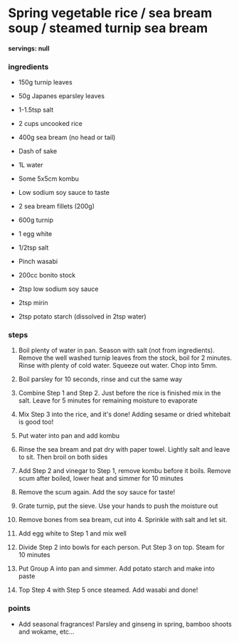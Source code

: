 # Spring vegetable rice / sea bream soup / steamed turnip sea bream
#### servings: null
### ingredients
- 150g turnip leaves
- 50g Japanes eparsley leaves
- 1-1.5tsp salt
- 2 cups uncooked rice

- 400g sea bream (no head or tail)
- Dash of sake
- 1L water
- Some 5x5cm kombu
- Low sodium soy sauce to taste

- 2 sea bream fillets (200g)
- 600g turnip
- 1 egg white
- 1/2tsp salt
- Pinch wasabi

- 200cc bonito stock
- 2tsp low sodium soy sauce
- 2tsp mirin
- 2tsp potato starch (dissolved in 2tsp water)

### steps
1. Boil plenty of water in pan. Season with salt (not from ingredients). Remove the well washed turnip leaves from the stock, boil for 2 minutes. Rinse with plenty of cold water. Squeeze out water. Chop into 5mm.

2. Boil parsley for 10 seconds, rinse and cut the same way

3. Combine Step 1 and Step 2. Just before the rice is finished mix in the salt. Leave for 5 minutes for remaining moisture to evaporate

4. Mix Step 3 into the rice, and it's done! Adding sesame or dried whitebait is good too!

5. Put water into pan and add kombu

6. Rinse the sea bream and pat dry with paper towel. Lightly salt and leave to sit. Then broil on both sides

7. Add Step 2 and vinegar to Step 1, remove kombu before it boils. Remove scum after boiled, lower heat and simmer for 10 minutes

8. Remove the scum again. Add the soy sauce for taste!

9. Grate turnip, put the sieve. Use your hands to push the moisture out

10. Remove bones from sea bream, cut into 4. Sprinkle with salt and let sit.

11. Add egg white to Step 1 and mix well

12. Divide Step 2 into bowls for each person. Put Step 3 on top. Steam for 10 minutes

13. Put Group A into pan and simmer. Add potato starch and make into paste

14. Top Step 4 with Step 5 once steamed. Add wasabi and done!

### points
- Add seasonal fragrances! Parsley and ginseng in spring, bamboo shoots and wokame, etc...